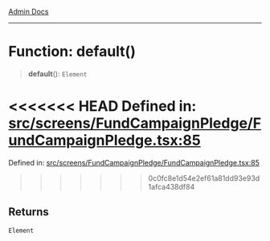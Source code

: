 [Admin Docs](/)

***

# Function: default()

> **default**(): `Element`

<<<<<<< HEAD
Defined in: [src/screens/FundCampaignPledge/FundCampaignPledge.tsx:85](https://github.com/abhassen44/talawa-admin/blob/285f7384c3d26b5028a286d84f89b85120d130a2/src/screens/FundCampaignPledge/FundCampaignPledge.tsx#L85)
=======
Defined in: [src/screens/FundCampaignPledge/FundCampaignPledge.tsx:85](https://github.com/PalisadoesFoundation/talawa-admin/blob/main/src/screens/FundCampaignPledge/FundCampaignPledge.tsx#L85)
>>>>>>> 0c0fc8e1d54e2ef61a81dd93e93d1afca438df84

## Returns

`Element`
